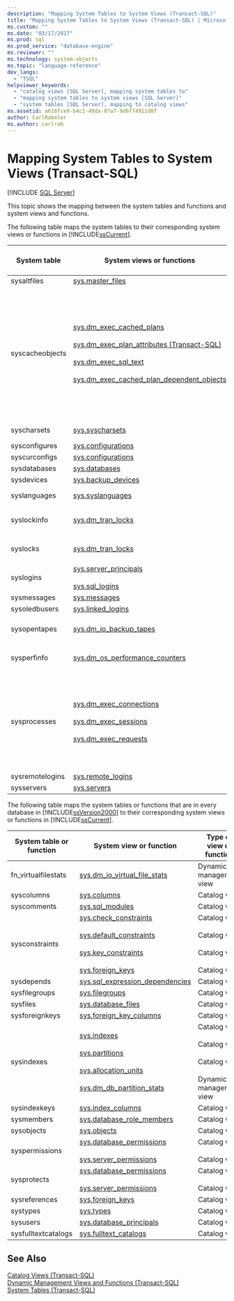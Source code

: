 ```yaml
---
description: "Mapping System Tables to System Views (Transact-SQL)"
title: "Mapping System Tables to System Views (Transact-SQL) | Microsoft Docs"
ms.custom: ""
ms.date: "03/17/2017"
ms.prod: sql
ms.prod_service: "database-engine"
ms.reviewer: ""
ms.technology: system-objects
ms.topic: "language-reference"
dev_langs: 
  - "TSQL"
helpviewer_keywords: 
  - "catalog views [SQL Server], mapping system tables to"
  - "mapping system tables to system views [SQL Server]"
  - "system tables [SQL Server], mapping to catalog views"
ms.assetid: a616fce9-b4c1-49da-87a7-9d6f74911d8f
author: CarlRabeler
ms.author: carlrab
---
```

# Mapping System Tables to System Views (Transact-SQL)
[!INCLUDE [SQL Server](../../includes/applies-to-version/sqlserver.md)]

  This topic shows the mapping between the system tables and functions and system views and functions.  
  
 The following table maps the system tables to their corresponding system views or functions in [!INCLUDE[ssCurrent](../../includes/sscurrent-md.md)].  
  
|System table|System views or functions|Type of view or function|  
|------------------|-------------------------------|------------------------------|  
|sysaltfiles|[sys.master_files](../../relational-databases/system-catalog-views/sys-master-files-transact-sql.md)|Catalog view|  
|syscacheobjects|[sys.dm_exec_cached_plans](../../relational-databases/system-dynamic-management-views/sys-dm-exec-cached-plans-transact-sql.md)<br /><br /> [sys.dm_exec_plan_attributes &#40;Transact-SQL&#41;](../../relational-databases/system-dynamic-management-views/sys-dm-exec-plan-attributes-transact-sql.md)<br /><br /> [sys.dm_exec_sql_text](../../relational-databases/system-dynamic-management-views/sys-dm-exec-sql-text-transact-sql.md)<br /><br /> [sys.dm_exec_cached_plan_dependent_objects](../../relational-databases/system-dynamic-management-views/sys-dm-exec-cached-plan-dependent-objects-transact-sql.md)|Dynamic management view<br /><br /> Dynamic management view<br /><br /> Dynamic management view<br /><br /> Dynamic management view|  
|syscharsets|[sys.syscharsets](../../relational-databases/system-compatibility-views/sys-syscharsets-transact-sql.md)|Compatibility view|  
|sysconfigures|[sys.configurations](../../relational-databases/system-catalog-views/sys-configurations-transact-sql.md)|Catalog view|  
|syscurconfigs|[sys.configurations](../../relational-databases/system-catalog-views/sys-configurations-transact-sql.md)|Catalog view|  
|sysdatabases|[sys.databases](../../relational-databases/system-catalog-views/sys-databases-transact-sql.md)|Catalog view|  
|sysdevices|[sys.backup_devices](../../relational-databases/system-catalog-views/sys-backup-devices-transact-sql.md)|Catalog view|  
|syslanguages|[sys.syslanguages](../../relational-databases/system-compatibility-views/sys-syslanguages-transact-sql.md)|Compatibility view|  
|syslockinfo|[sys.dm_tran_locks](../../relational-databases/system-dynamic-management-views/sys-dm-tran-locks-transact-sql.md)|Dynamic management view|  
|syslocks|[sys.dm_tran_locks](../../relational-databases/system-dynamic-management-views/sys-dm-tran-locks-transact-sql.md)|Dynamic management view|  
|syslogins|[sys.server_principals](../../relational-databases/system-catalog-views/sys-server-principals-transact-sql.md)<br /><br /> [sys.sql_logins](../../relational-databases/system-catalog-views/sys-sql-logins-transact-sql.md)|Catalog view|  
|sysmessages|[sys.messages](../../relational-databases/system-catalog-views/messages-for-errors-catalog-views-sys-messages.md)|Catalog view|  
|sysoledbusers|[sys.linked_logins](../../relational-databases/system-catalog-views/sys-linked-logins-transact-sql.md)|Catalog view|  
|sysopentapes|[sys.dm_io_backup_tapes](../../relational-databases/system-dynamic-management-views/sys-dm-io-backup-tapes-transact-sql.md)|Dynamic management view|  
|sysperfinfo|[sys.dm_os_performance_counters](../../relational-databases/system-dynamic-management-views/sys-dm-os-performance-counters-transact-sql.md)|Dynamic management view|  
|sysprocesses|[sys.dm_exec_connections](../../relational-databases/system-dynamic-management-views/sys-dm-exec-connections-transact-sql.md)<br /><br /> [sys.dm_exec_sessions](../../relational-databases/system-dynamic-management-views/sys-dm-exec-sessions-transact-sql.md)<br /><br /> [sys.dm_exec_requests](../../relational-databases/system-dynamic-management-views/sys-dm-exec-requests-transact-sql.md)|Dynamic management view<br /><br /> Dynamic management view<br /><br /> Dynamic management view|  
|sysremotelogins|[sys.remote_logins](../../relational-databases/system-catalog-views/sys-remote-logins-transact-sql.md)|Catalog view|  
|sysservers|[sys.servers](../../relational-databases/system-catalog-views/sys-servers-transact-sql.md)|Catalog view|  
  
 The following table maps the system tables or functions that are in every database in [!INCLUDE[ssVersion2000](../../includes/ssversion2000-md.md)] to their corresponding system views or functions in [!INCLUDE[ssCurrent](../../includes/sscurrent-md.md)].  
  
|System table or function|System view or function|Type of view or function|  
|------------------------------|-----------------------------|------------------------------|  
|fn_virtualfilestats|[sys.dm_io_virtual_file_stats](../../relational-databases/system-dynamic-management-views/sys-dm-io-virtual-file-stats-transact-sql.md)|Dynamic management view|  
|syscolumns|[sys.columns](../../relational-databases/system-catalog-views/sys-columns-transact-sql.md)|Catalog view|  
|syscomments|[sys.sql_modules](../../relational-databases/system-catalog-views/sys-sql-modules-transact-sql.md)|Catalog view|  
|sysconstraints|[sys.check_constraints](../../relational-databases/system-catalog-views/sys-check-constraints-transact-sql.md)<br /><br /> [sys.default_constraints](../../relational-databases/system-catalog-views/sys-default-constraints-transact-sql.md)<br /><br /> [sys.key_constraints](../../relational-databases/system-catalog-views/sys-key-constraints-transact-sql.md)<br /><br /> [sys.foreign_keys](../../relational-databases/system-catalog-views/sys-foreign-keys-transact-sql.md)|Catalog view<br /><br /> Catalog view<br /><br /> Catalog view<br /><br /> Catalog view|  
|sysdepends|[sys.sql_expression_dependencies](../../relational-databases/system-catalog-views/sys-sql-expression-dependencies-transact-sql.md)|Catalog view|  
|sysfilegroups|[sys.filegroups](../../relational-databases/system-catalog-views/sys-filegroups-transact-sql.md)|Catalog view|  
|sysfiles|[sys.database_files](../../relational-databases/system-catalog-views/sys-database-files-transact-sql.md)|Catalog view|  
|sysforeignkeys|[sys.foreign_key_columns](../../relational-databases/system-catalog-views/sys-foreign-key-columns-transact-sql.md)|Catalog view|  
|sysindexes|[sys.indexes](../../relational-databases/system-catalog-views/sys-indexes-transact-sql.md)<br /><br /> [sys.partitions](../../relational-databases/system-catalog-views/sys-partitions-transact-sql.md)<br /><br /> [sys.allocation_units](../../relational-databases/system-catalog-views/sys-allocation-units-transact-sql.md)<br /><br /> [sys.dm_db_partition_stats](../../relational-databases/system-dynamic-management-views/sys-dm-db-partition-stats-transact-sql.md)|Catalog view<br /><br /> Catalog view<br /><br /> Catalog view<br /><br /> Dynamic management view|  
|sysindexkeys|[sys.index_columns](../../relational-databases/system-catalog-views/sys-index-columns-transact-sql.md)|Catalog view|  
|sysmembers|[sys.database_role_members](../../relational-databases/system-catalog-views/sys-database-role-members-transact-sql.md)|Catalog view|  
|sysobjects|[sys.objects](../../relational-databases/system-catalog-views/sys-objects-transact-sql.md)|Catalog view|  
|syspermissions|[sys.database_permissions](../../relational-databases/system-catalog-views/sys-database-permissions-transact-sql.md)<br /><br /> [sys.server_permissions](../../relational-databases/system-catalog-views/sys-server-permissions-transact-sql.md)|Catalog view<br /><br /> Catalog view|  
|sysprotects|[sys.database_permissions](../../relational-databases/system-catalog-views/sys-database-permissions-transact-sql.md)<br /><br /> [sys.server_permissions](../../relational-databases/system-catalog-views/sys-server-permissions-transact-sql.md)|Catalog view<br /><br /> Catalog view|  
|sysreferences|[sys.foreign_keys](../../relational-databases/system-catalog-views/sys-foreign-keys-transact-sql.md)|Catalog view|  
|systypes|[sys.types](../../relational-databases/system-catalog-views/sys-types-transact-sql.md)|Catalog view|  
|sysusers|[sys.database_principals](../../relational-databases/system-catalog-views/sys-database-principals-transact-sql.md)|Catalog view|  
|sysfulltextcatalogs|[sys.fulltext_catalogs](../../relational-databases/system-catalog-views/sys-fulltext-catalogs-transact-sql.md)|Catalog view|  
  
## See Also  
 [Catalog Views &#40;Transact-SQL&#41;](../../relational-databases/system-catalog-views/catalog-views-transact-sql.md)   
 [Dynamic Management Views and Functions &#40;Transact-SQL&#41;](~/relational-databases/system-dynamic-management-views/system-dynamic-management-views.md)   
 [System Tables &#40;Transact-SQL&#41;](../../relational-databases/system-tables/system-tables-transact-sql.md)  
  
  
